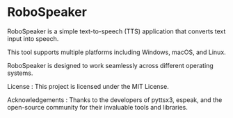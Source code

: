 # RoboSpeaker

RoboSpeaker is a simple text-to-speech (TTS) application that converts text input into speech. 

This tool supports multiple platforms including Windows, macOS, and Linux.

RoboSpeaker is designed to work seamlessly across different operating systems.

License : This project is licensed under the MIT License.

Acknowledgements : Thanks to the developers of pyttsx3, espeak, and the open-source community for their invaluable tools and libraries.
